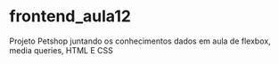 # frontend_aula12
Projeto Petshop juntando os conhecimentos dados em aula de flexbox, media queries, HTML E CSS
